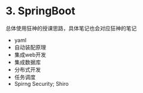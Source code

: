 # 3. SpringBoot

总体使用狂神的授课思路，具体笔记也会对应狂神的笔记

- yaml
- 自动装配原理
- 集成web开发
- 集成数据库
- 分布式开发
- 任务调度
- Spirng Security; Shiro

